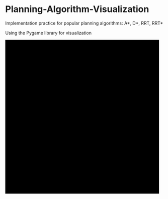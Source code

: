 # Planning-Algorithm-Visualization

 Implementation practice for popular planning algorithms: A*, D*, RRT, RRT*
 
 Using the Pygame library for visualization
 
 
 
 ![](a_star_gif.gif)
